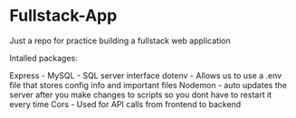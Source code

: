 # Fullstack-App
Just a repo for practice building a fullstack web application

Intalled packages:

Express - 
MySQL - SQL server interface
dotenv - Allows us to use a .env file that stores config info and important files
Nodemon - auto updates the server after you make changes to scripts so you dont have to restart it every time
Cors - Used for API calls from frontend to backend 